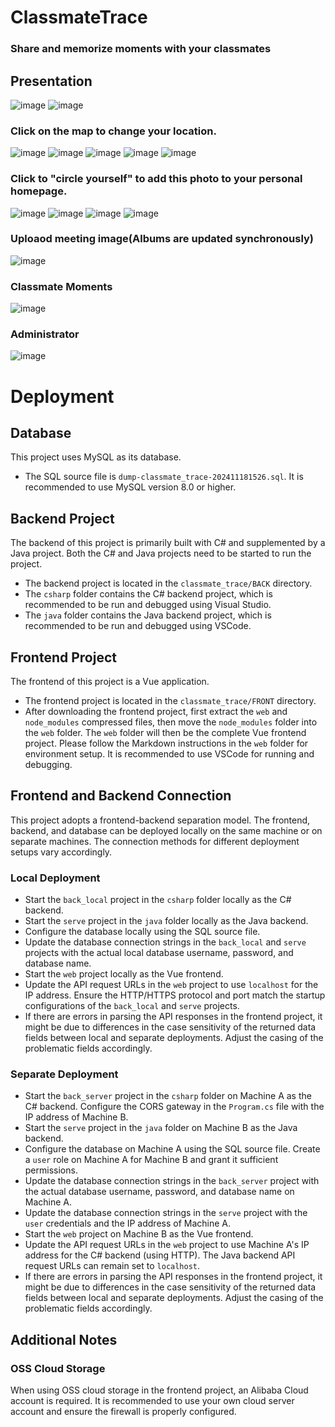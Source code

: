 
# ClassmateTrace


### Share and memorize moments with your classmates


## Presentation
![image](WEBImage/cf1a323ab549666103fcf98a4a2ea36.png)
![image](WEBImage/c61fc212e28766a3b562399f877ccf0.png)
### Click on the map to change your location.
![image](WEBImage/b659cea53f9092ce2aae76712e62d34.png)
![image](WEBImage/4c81860fabbea6d8aa42eab3bd672df.png)
![image](WEBImage/846a1b3eafb3dfd2ee40ec6adf4bc51.png)
![image](WEBImage/16a1021f065f94782a26843c5b93066.png)
![image](WEBImage/fa62c7bdab36a29955d4091d3167cbf.png)
### Click to "circle yourself" to add this photo to your personal homepage.
![image](WEBImage/8970d1dbf1ac923b87b0f22d271579b.png)
![image](WEBImage/5423390f10bdcee62a5dea244783e01.png)
![image](WEBImage/75919072e3ff2b443e52ab15e149718.png)
![image](WEBImage/b02e4c858f0c3ffca4c1852c88f35fa.png)
### Uploaod meeting image(Albums are updated synchronously)
![image](WEBImage/a4e239a1679650c5fae1962ce522291.png)
### Classmate Moments
![image](WEBImage/4ad39b30fb6658a6785291ae32e5c91.png)
### Administrator
![image](WEBImage/4ed64b86923ed7ac720eeaca406c786.png)

# Deployment

## Database

<aside>

  This project uses MySQL as its database.

</aside>

- The SQL source file is `dump-classmate_trace-202411181526.sql`. It is recommended to use MySQL version 8.0 or higher.

## Backend Project

<aside>

  The backend of this project is primarily built with C# and supplemented by a Java project. Both the C# and Java projects need to be started to run the project.

</aside>

- The backend project is located in the `classmate_trace/BACK` directory.
- The `csharp` folder contains the C# backend project, which is recommended to be run and debugged using Visual Studio.
- The `java` folder contains the Java backend project, which is recommended to be run and debugged using VSCode.

## Frontend Project

<aside>

  The frontend of this project is a Vue application.

</aside>

- The frontend project is located in the `classmate_trace/FRONT` directory.
- After downloading the frontend project, first extract the `web` and `node_modules` compressed files, then move the `node_modules` folder into the `web` folder. The `web` folder will then be the complete Vue frontend project. Please follow the Markdown instructions in the `web` folder for environment setup. It is recommended to use VSCode for running and debugging.

## Frontend and Backend Connection

<aside>

  This project adopts a frontend-backend separation model. The frontend, backend, and database can be deployed locally on the same machine or on separate machines. The connection methods for different deployment setups vary accordingly.

</aside>

### Local Deployment

- Start the `back_local` project in the `csharp` folder locally as the C# backend.
- Start the `serve` project in the `java` folder locally as the Java backend.
- Configure the database locally using the SQL source file.
- Update the database connection strings in the `back_local` and `serve` projects with the actual local database username, password, and database name.
- Start the `web` project locally as the Vue frontend.
- Update the API request URLs in the `web` project to use `localhost` for the IP address. Ensure the HTTP/HTTPS protocol and port match the startup configurations of the `back_local` and `serve` projects.
- If there are errors in parsing the API responses in the frontend project, it might be due to differences in the case sensitivity of the returned data fields between local and separate deployments. Adjust the casing of the problematic fields accordingly.

### Separate Deployment

- Start the `back_server` project in the `csharp` folder on Machine A as the C# backend. Configure the CORS gateway in the `Program.cs` file with the IP address of Machine B.
- Start the `serve` project in the `java` folder on Machine B as the Java backend.
- Configure the database on Machine A using the SQL source file. Create a `user` role on Machine A for Machine B and grant it sufficient permissions.
- Update the database connection strings in the `back_server` project with the actual database username, password, and database name on Machine A.
- Update the database connection strings in the `serve` project with the `user` credentials and the IP address of Machine A.
- Start the `web` project on Machine B as the Vue frontend.
- Update the API request URLs in the `web` project to use Machine A's IP address for the C# backend (using HTTP). The Java backend API request URLs can remain set to `localhost`.
- If there are errors in parsing the API responses in the frontend project, it might be due to differences in the case sensitivity of the returned data fields between local and separate deployments. Adjust the casing of the problematic fields accordingly.

## Additional Notes

### OSS Cloud Storage

<aside>

  When using OSS cloud storage in the frontend project, an Alibaba Cloud account is required. It is recommended to use your own cloud server account and ensure the firewall is properly configured.

</aside>



